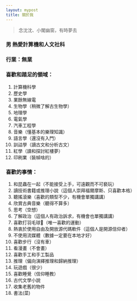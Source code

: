 ```yaml
---
layout: mypost
title: 關於我
---
```


> 念沈沈、小閣幽窗，有時夢去

### 男 熱愛計算機和人文社科

### 行業：無業

### 喜歡和踏足的領域：
1. 計算機科學
2. 歷史學
3. 業餘無線電
4. 生物學（稍微了解古生物學）
5. 地理學
6. 電氣學
7. 汽車工程學
8. 音樂（懂基本的樂理知識）
9. 語言學（還沒有入門）
10. 訓詁學（讀古文和分析古文）
11. 紅學（讀和探討紅樓夢）
12. 印刷業（裝幀啥的）

### 喜歡的事情：
1. 和昆蟲在一起（不能接受上手，可遠觀而不可褻玩）
2. 讀技術書籍或推理小說（這個人崇拜福爾摩斯、只喜歡本格）
3. 聽搖滾樂（喜歡的類型不少，有機會單獨講講）
4. 欣賞古典音樂（聽得不算多）
5. 思考（空想）
6. 了解政治（這個人有政治訴求，有機會也單獨講講）
7. 喜歡打羽毛球🏸（唯一喜歡的運動）
8. 熱衷於使用自由及開放源代碼軟件（這個人是開源信仰者）
9. 不使用流媒體（數據一定要在本地才好）
10. 喜歡步行（沒有車）
11. 看漫畫（不會畫）
12. 喜歡手工和手工製品
13. 推理（偏向演繹推理和歸納推理）
14. 玩遊戲（很少）
15. 喜歡睡覺（信仰睡教）
16. 古代文學小說
17. 收集老舊的物件
17. 書法(菜)
